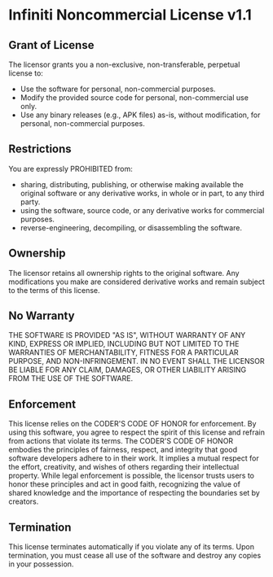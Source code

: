 # Infiniti Noncommercial License v1.1

## Grant of License
The licensor grants you a non-exclusive, non-transferable, perpetual license to:
- Use the software for personal, non-commercial purposes.
- Modify the provided source code for personal, non-commercial use only.
- Use any binary releases (e.g., APK files) as-is, without modification, for personal, non-commercial purposes.

## Restrictions
You are expressly PROHIBITED from:
- sharing, distributing, publishing, or otherwise making available the original software or any derivative works, in whole or in part, to any third party.
- using the software, source code, or any derivative works for commercial purposes.
- reverse-engineering, decompiling, or disassembling the software.

## Ownership
The licensor retains all ownership rights to the original software. Any modifications you make are considered derivative works and remain subject to the terms of this license.

## No Warranty
THE SOFTWARE IS PROVIDED "AS IS", WITHOUT WARRANTY OF ANY KIND, EXPRESS OR IMPLIED, INCLUDING BUT NOT LIMITED TO THE WARRANTIES OF MERCHANTABILITY, FITNESS FOR A PARTICULAR PURPOSE, AND NON-INFRINGEMENT. IN NO EVENT SHALL THE LICENSOR BE LIABLE FOR ANY CLAIM, DAMAGES, OR OTHER LIABILITY ARISING FROM THE USE OF THE SOFTWARE.

## Enforcement
This license relies on the CODER'S CODE OF HONOR for enforcement. By using this software, you agree to respect the spirit of this license and refrain from actions that violate its terms. The CODER'S CODE OF HONOR embodies the principles of fairness, respect, and integrity that good software developers adhere to in their work. It implies a mutual respect for the effort, creativity, and wishes of others regarding their intellectual property. While legal enforcement is possible, the licensor trusts users to honor these principles and act in good faith, recognizing the value of shared knowledge and the importance of respecting the boundaries set by creators.

## Termination
This license terminates automatically if you violate any of its terms. Upon termination, you must cease all use of the software and destroy any copies in your possession.
